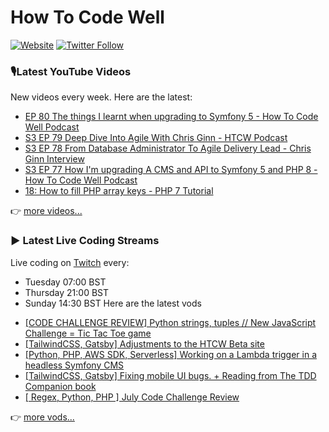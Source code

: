 # How To Code Well

[![Website](https://img.shields.io/twitch/status/howtocodewell?color=pink&label=LIVE%20CODING%20ON%20TWITCH&logoColor=%3D&style=for-the-badge)](https://howtocodewell.net/live)
[![Twitter Follow](https://img.shields.io/twitter/follow/howtocodewell?color=pink&logo=twitter&style=for-the-badge)](https://twitter.com/intent/follow?original_referer=https%3A%2F%2Fgithub.com%2Fhowtocodewell&screen_name=howtocodewell)


### 🎙️Latest YouTube Videos
New videos every week.  Here are the latest:
<!-- YOUTUBE-HTCW:START -->
- [EP 80 The things I learnt when upgrading to Symfony 5 - How To Code Well Podcast](https://www.youtube.com/watch?v=35DRtb4WM88)
- [S3 EP 79 Deep Dive Into Agile With Chris Ginn - HTCW Podcast](https://www.youtube.com/watch?v=Rih21K8KBjI)
- [S3 EP 78 From Database Administrator To Agile Delivery Lead - Chris Ginn Interview](https://www.youtube.com/watch?v=bcWVO88UAUE)
- [S3 EP 77 How I'm upgrading A CMS and API to Symfony 5 and PHP 8 - How To Code Well Podcast](https://www.youtube.com/watch?v=v0VYr10HKAQ)
- [18: How to fill PHP array keys - PHP 7 Tutorial](https://www.youtube.com/watch?v=zl4PyMI3av0)
<!-- YOUTUBE-HTCW:END -->

👉 [more videos...](https://youtube.com/howtocodewell)

### ▶️ Latest Live Coding Streams
Live coding on [Twitch](https://howtocodewell.net/live) every:
- Tuesday 07:00 BST
- Thursday 21:00 BST
- Sunday 14:30 BST
Here are the latest vods

<!-- YOUTUBE-HTCW-LIVE:START -->
- [[CODE CHALLENGE REVIEW]  Python strings, tuples // New JavaScript Challenge = Tic Tac Toe game](https://www.youtube.com/watch?v=QB2DNUHV4W4)
- [[TailwindCSS, Gatsby] Adjustments to the HTCW Beta site](https://www.youtube.com/watch?v=tWR3PI8V4Hc)
- [[Python, PHP, AWS SDK, Serverless]  Working on a Lambda trigger in a headless Symfony CMS](https://www.youtube.com/watch?v=B1dFODsb6Eg)
- [[TailwindCSS, Gatsby] Fixing mobile UI bugs. + Reading from The TDD Companion book](https://www.youtube.com/watch?v=0FKmz4mbj8s)
- [[ Regex, Python, PHP ] July Code Challenge Review](https://www.youtube.com/watch?v=1I63xCFNjYY)
<!-- YOUTUBE-HTCW-LIVE:END -->

👉 [more vods...](https://youtube.com/howtocodewelllive)